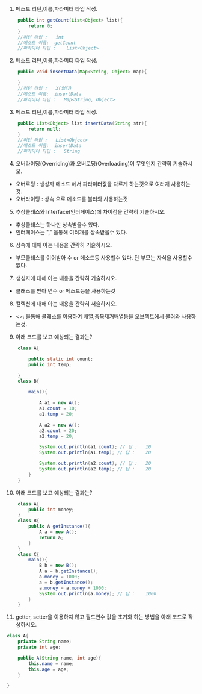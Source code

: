1. 메소드 리턴,이름,파라미터 타입 작성.

```java
    public int getCount(List<Object> list){
        return 0;
    }
    //리턴 타입 :   int 
    //메소드 이름:  getCount
    //파라미터 타입 :    List<Object>
```

2. 메소드 리턴,이름,파라미터 타입 작성.

```java
    public void insertData(Map<String, Object> map){

    }
    //리턴 타입 :   X(없다)
    //메소드 이름:  insertData
    //파라미터 타입 :   Map<String, Object>
```

3. 메소드 리턴,이름,파라미터 타입 작성.

```java
    public List<Object> list insertData(String str){
        return null;
    }
    //리턴 타입 :   List<Object>
    //메소드 이름:  insertData
    //파라미터 타입 :   String
```

4. 오버라이딩(Overriding)과 오버로딩(Overloading)이 무엇인지 간략히 기술하시오.

+ 오버로딩 : 생성자 메소드 에서 파라미터값을 다르게 하는것으로 여러개 사용하는것.
+ 오버라이딩 : 상속 으로 메소드를 불러와 사용하는것

5. 추상클래스와 Interface(인터페이스)에 차이점을 간략히 기술하시오.

+ 추상클래스는 하나만 상속받을수 있다.
+ 인터페이스는 "," 을통해 여러개를 상속받을수 있다.

6. 상속에 대해 아는 내용을 간략히 기술하시오.

+ 부모클래스를 이어받아 수 or 메소드등 사용할수 있다. 단 부모는 자식을 사용할수 없다.

7. 생성자에 대해 아는 내용을 간략히 기술하시오.

+ 클래스를 받아 변수 or 메소드등을 사용하는것

8. 컬렉션에 대해 아는 내용을 간략히 서술하시오.

+ <>: 을통해 클래스를 이용하여 배열,중복제거배열등을 오브젝트에서 불러와 사용하는것.

9. 아래 코드를 보고 예상되는 결과는?

```java
    class A{

        public static int count;
        public int temp;

    }
    class B{

        main(){

            A a1 = new A();
            a1.count = 10;
            a1.temp = 20;

            A a2 = new A();
            a2.count = 20;
            a2.temp = 20;

            System.out.println(a1.count); // 답 :   10
            System.out.println(a1.temp); // 답 :    20

            System.out.println(a2.count); // 답 :   20
            System.out.println(a2.temp); // 답 :    20
        }
    }

```

10. 아래 코드를 보고 예상되는 결과는?

```java
    class A{
        public int money;
    }
    class B{
        public A getInstance(){
            A a = new A();
            return a;
        }
    }
    class C{
        main(){
            B b = new B();
            A a = b.getInstance();
            a.money = 1000;
            a = b.getInstance();
            a.money = a.money + 1000;
            System.out.println(a.money); // 답 :    1000
        }
    }
```

11. getter, setter을 이용하지 않고 필드변수 값을 초기화 하는 방법을 아래 코드로 작성하시오.

```java
class A{
    private String name;
    private int age;

    public A(String name, int age){
        this.name = name;
        this.age = age;
    }

}
```
